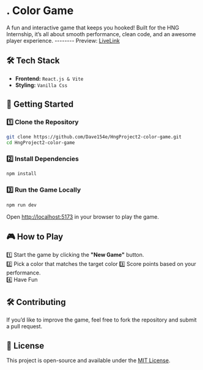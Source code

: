 
# . **Color Game**  

A fun and interactive game that keeps you hooked! Built for the HNG Internship, it’s all about smooth performance, clean code, and an awesome player experience. --------
Preview: [LiveLink](https://hng-project2-color-game.vercel.app/)   


## 🛠 **Tech Stack**  
- **Frontend:** `React.js & Vite` 
- **Styling:** ` Vanilla Css  `

## 🚀 **Getting Started**  

### **1️⃣ Clone the Repository**  
```sh
git clone https://github.com/Dave154e/HngProject2-color-game.git
cd HngProject2-color-game
```

### **2️⃣ Install Dependencies**  
```sh
npm install 
```

### **3️⃣ Run the Game Locally**  
```sh
npm run dev 
```
Open [http://localhost:5173](http://localhost:5173) in your browser to play the game.  

## 🎮 **How to Play**  
1️⃣ Start the game by clicking the **"New Game"** button.  
2️⃣ Pick a color that matches the target color
3️⃣ Score points based on your performance.  
4️⃣ Have Fun

## 🛠 **Contributing**  
If you’d like to improve the game, feel free to fork the repository and submit a pull request.  

## 📝 **License**  
This project is open-source and available under the [MIT License](LICENSE).  
